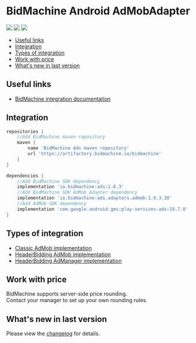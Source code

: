 # BidMachine Android AdMobAdapter

[<img src="https://img.shields.io/badge/SDK%20Version-1.6.3-brightgreen">](https://github.com/bidmachine/BidMachine-Android-SDK)
[<img src="https://img.shields.io/badge/Adapter%20Version-1.6.3.10-brightgreen">](https://artifactory.bidmachine.io/bidmachine/io/bidmachine/ads.adapters.admob/1.6.3.10/)
[<img src="https://img.shields.io/badge/AdMob%20Version-19.7.0-blue">](https://developers.google.com/admob/android/quick-start)

* [Useful links](#useful-links)
* [Integration](#integration)
* [Types of integration](#types-of-integration)
* [Work with price](#work-with-price)
* [What's new in last version](#whats-new-in-last-version)

## Useful links
* [BidMachine integration documentation](https://wiki.appodeal.com/display/BID/BidMachine+Android+SDK+Documentation)

## Integration
```gradle
repositories {
    //Add BidMachine maven repository
    maven {
        name 'BidMachine Ads maven repository'
        url 'https://artifactory.bidmachine.io/bidmachine'
    }
}

dependencies {
    //Add BidMachine SDK dependency
    implementation 'io.bidmachine:ads:1.6.3'
    //Add BidMachine SDK AdMob Adapter dependency
    implementation 'io.bidmachine:ads.adapters.admob:1.6.3.10'
    //Add AdMob SDK dependency
    implementation 'com.google.android.gms:play-services-ads:19.7.0'
}
```

## Types of integration
* [Classic AdMob implementation](example_admob)
* [HeaderBidding AdMob implementation](example_admob_fetch)
* [HeaderBidding AdManager implementation](example_ad_manager)

## Work with price
BidMachine supports server-side price rounding.<br>
Contact your manager to set up your own rounding rules.

## What's new in last version
Please view the [changelog](CHANGELOG.md) for details.